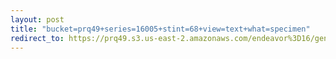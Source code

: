 ```yaml
---
layout: post
title: "bucket=prq49+series=16005+stint=68+view=text+what=specimen"
redirect_to: https://prq49.s3.us-east-2.amazonaws.com/endeavor%3D16/genomes/stage%3D0%2Bwhat%3Dgenerated/stint%3D68/series%3D16005/a%3Dgenome%2Bcriteria%3Dabundance%2Bmorph%3Dwildtype%2Bproc%3D0%2Bseries%3D16005%2Bstint%3D68%2Bthread%3D0%2Bvariation%3Dmaster%2Bext%3D.json.gz
---
```

